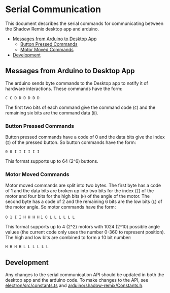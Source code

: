 # Serial Communication

This document describes the serial commands for communicating between the Shadow Remix desktop app and arduino.

- [Messages from Arduino to Desktop App](#messages-from-arduino-to-desktop-app)
  - [Button Pressed Commands](#button-pressed-commands)
  - [Motor Moved Commands](#motor-moved-commands)
- [Development](Development)


## Messages from Arduino to Desktop App

The arduino sends byte commands to the Desktop app to notify it of hardware interactions.  These commands have the form:

`C C D D D D D D`

The first two bits of each command give the command code (`C`) and the remaining six bits are the command data (`D`).


### Button Pressed Commands

Button pressed commands have a code of 0 and the data bits give the index (`I`) of the pressed button.  So button commands have the form:

`0 0 I I I I I I`

This format supports up to 64 (2^6) buttons.


### Motor Moved Commands

Motor moved commands are split into two bytes.  The first byte has a code of 1 and the data bits are broken up into two bits for the index (`I`) of the motor and four bits for the high bits (`H`) of the angle of the motor.  The second byte has a code of 2 and the remaining 6 bits are the low bits (`L`) of the motor angle.  So motor commands have the form:

`0 1 I I H H H H`     `1 0 L L L L L L`

This format supports up to 4 (2^2) motors with 1024 (2^10) possible angle values (the current code only uses the number 0-360 to represent position).  The high and low bits are combined to form a 10 bit number:

`H H H H L L L L L L`


## Development

Any changes to the serial communication API should be updated in both the desktop app and the arduino code.  To make changes to the API, see [electron/src/constants.ts](../electron/src/constants.ts) and [arduino/shadow-remix/Constants.h](../arduino/shadow-remix/Constants.h).

